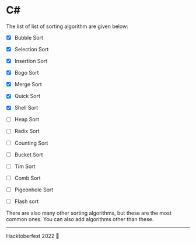 # C#
<!-- A README file explaining a list of sorting algorithm -->

The list of list of sorting algorithm are given below:
<!-- to do list -->
- [x] Bubble Sort
- [x] Selection Sort
- [x] Insertion Sort
- [x] Bogo Sort
- [x] Merge Sort
- [x] Quick Sort
- [x] Shell Sort
- [ ] Heap Sort
- [ ] Radix Sort
- [ ] Counting Sort
- [ ] Bucket Sort
- [ ] Tim Sort
- [ ] Comb Sort
- [ ] Pigeonhole Sort
- [ ] Flash sort


There are also many other sorting algorithms, but these are the most common ones.
You can also add algorithms other than these.

---
Hacktoberfest 2022 🎉